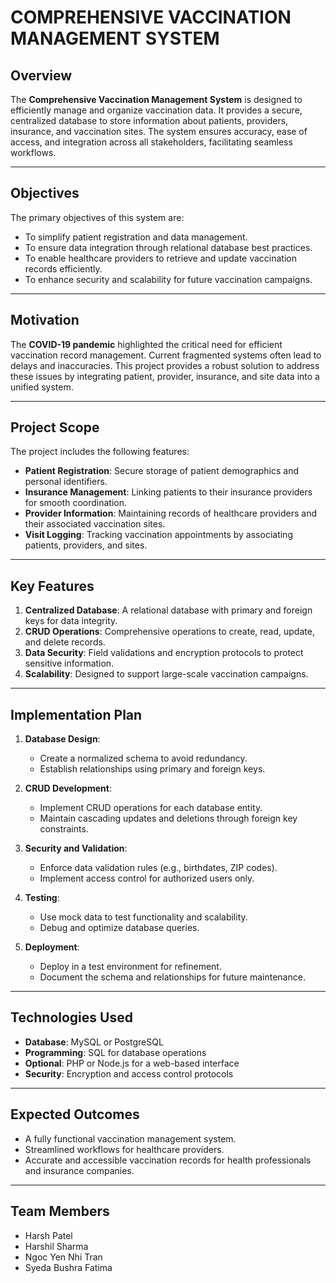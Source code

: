 # **COMPREHENSIVE VACCINATION MANAGEMENT SYSTEM**

## **Overview**
The **Comprehensive Vaccination Management System** is designed to efficiently manage and organize vaccination data. It provides a secure, centralized database to store information about patients, providers, insurance, and vaccination sites. The system ensures accuracy, ease of access, and integration across all stakeholders, facilitating seamless workflows.

---

## **Objectives**
The primary objectives of this system are:
- To simplify patient registration and data management.
- To ensure data integration through relational database best practices.
- To enable healthcare providers to retrieve and update vaccination records efficiently.
- To enhance security and scalability for future vaccination campaigns.

---

## **Motivation**
The **COVID-19 pandemic** highlighted the critical need for efficient vaccination record management. Current fragmented systems often lead to delays and inaccuracies. This project provides a robust solution to address these issues by integrating patient, provider, insurance, and site data into a unified system.

---

## **Project Scope**
The project includes the following features:
- **Patient Registration**: Secure storage of patient demographics and personal identifiers.
- **Insurance Management**: Linking patients to their insurance providers for smooth coordination.
- **Provider Information**: Maintaining records of healthcare providers and their associated vaccination sites.
- **Visit Logging**: Tracking vaccination appointments by associating patients, providers, and sites.

---

## **Key Features**
1. **Centralized Database**: A relational database with primary and foreign keys for data integrity.
2. **CRUD Operations**: Comprehensive operations to create, read, update, and delete records.
3. **Data Security**: Field validations and encryption protocols to protect sensitive information.
4. **Scalability**: Designed to support large-scale vaccination campaigns.

---

## **Implementation Plan**
1. **Database Design**: 
   - Create a normalized schema to avoid redundancy.
   - Establish relationships using primary and foreign keys.

2. **CRUD Development**: 
   - Implement CRUD operations for each database entity.
   - Maintain cascading updates and deletions through foreign key constraints.

3. **Security and Validation**: 
   - Enforce data validation rules (e.g., birthdates, ZIP codes).
   - Implement access control for authorized users only.

4. **Testing**: 
   - Use mock data to test functionality and scalability.
   - Debug and optimize database queries.

5. **Deployment**: 
   - Deploy in a test environment for refinement.
   - Document the schema and relationships for future maintenance.

---

## **Technologies Used**
- **Database**: MySQL or PostgreSQL
- **Programming**: SQL for database operations
- **Optional**: PHP or Node.js for a web-based interface
- **Security**: Encryption and access control protocols

---

## **Expected Outcomes**
- A fully functional vaccination management system.
- Streamlined workflows for healthcare providers.
- Accurate and accessible vaccination records for health professionals and insurance companies.

---

## **Team Members**
- Harsh Patel
- Harshil Sharma
- Ngoc Yen Nhi Tran
- Syeda Bushra Fatima

